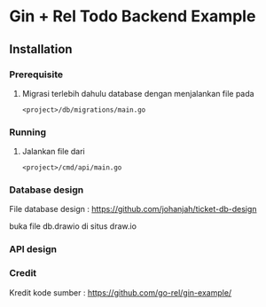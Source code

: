 # Gin + Rel Todo Backend Example

## Installation

### Prerequisite

1. Migrasi terlebih dahulu database dengan menjalankan file pada
   ```
   <project>/db/migrations/main.go
   ```

### Running

1. Jalankan file dari
   ```
   <project>/cmd/api/main.go
   ```

### Database design
File database design : https://github.com/johanjah/ticket-db-design

buka file db.drawio di situs draw.io

### API design

### Credit
Kredit kode sumber : https://github.com/go-rel/gin-example/ 